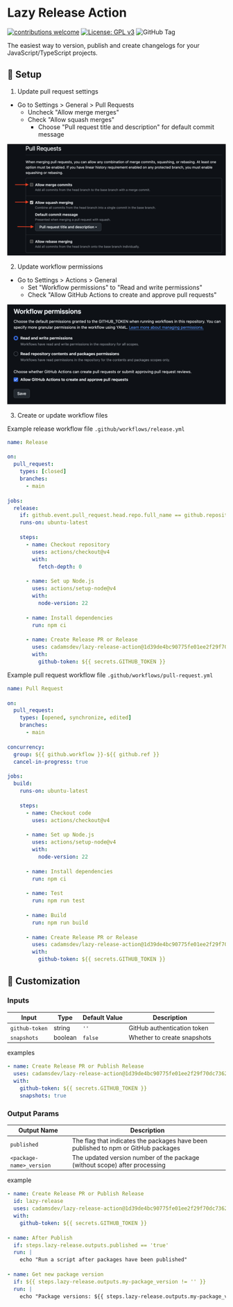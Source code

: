 # Lazy Release Action

[![contributions welcome](https://img.shields.io/badge/contributions-welcome-brightgreen.svg?style=flat)](https://github.com/cadamsdev/lazy-release-action/issues) [![License: GPL v3](https://img.shields.io/badge/License-GPLv3-blue.svg)](https://www.gnu.org/licenses/gpl-3.0) ![GitHub Tag](https://img.shields.io/github/v/tag/cadamsdev/lazy-release-action)

The easiest way to version, publish and create changelogs for your JavaScript/TypeScript projects.

## 📝 Setup

1. Update pull request settings

- Go to Settings > General > Pull Requests
  - Uncheck "Allow merge merges"
  - Check "Allow squash merges"
    - Choose "Pull request title and description" for default commit message

![PR Settings](/media/pr-settings.png)

2. Update workflow permissions

- Go to Settings > Actions > General
  - Set "Workflow permissions" to "Read and write permissions"
  - Check "Allow GitHub Actions to create and approve pull requests"

![Workflow Permissions](/media/workflow-permissions.png)

3. Create or update workflow files

Example release workflow file
`.github/workflows/release.yml`

```yml
name: Release

on:
  pull_request:
    types: [closed]
    branches:
      - main

jobs:
  release:
    if: github.event.pull_request.head.repo.full_name == github.repository && github.event.pull_request.merged == true
    runs-on: ubuntu-latest

    steps:
      - name: Checkout repository
        uses: actions/checkout@v4
        with:
          fetch-depth: 0

      - name: Set up Node.js
        uses: actions/setup-node@v4
        with:
          node-version: 22

      - name: Install dependencies
        run: npm ci

      - name: Create Release PR or Release
        uses: cadamsdev/lazy-release-action@1d39de4bc90775fe01ee2f29f70dc7362eacf0fa # v0.1.0
        with:
          github-token: ${{ secrets.GITHUB_TOKEN }}
```

Example pull request workflow file
`.github/workflows/pull-request.yml`

```yml
name: Pull Request

on:
  pull_request:
    types: [opened, synchronize, edited]
    branches:
      - main

concurrency:
  group: ${{ github.workflow }}-${{ github.ref }}
  cancel-in-progress: true

jobs:
  build:
    runs-on: ubuntu-latest

    steps:
      - name: Checkout code
        uses: actions/checkout@v4

      - name: Set up Node.js
        uses: actions/setup-node@v4
        with:
          node-version: 22

      - name: Install dependencies
        run: npm ci

      - name: Test
        run: npm run test

      - name: Build
        run: npm run build

      - name: Create Release PR or Release
        uses: cadamsdev/lazy-release-action@1d39de4bc90775fe01ee2f29f70dc7362eacf0fa # v0.1.0
        with:
          github-token: ${{ secrets.GITHUB_TOKEN }}
```

## 🔧 Customization

### Inputs

| Input          | Type    | Default Value | Description                 |
| -------------- | ------- | ------------- | --------------------------- |
| `github-token` | string  | `''`          | GitHub authentication token |
| `snapshots`    | boolean | `false`       | Whether to create snapshots |

examples

```yaml
- name: Create Release PR or Publish Release
  uses: cadamsdev/lazy-release-action@1d39de4bc90775fe01ee2f29f70dc7362eacf0fa # v0.1.0
  with:
    github-token: ${{ secrets.GITHUB_TOKEN }}
    snapshots: true
```

### Output Params

| Output Name              | Description                                                                        |
| ------------------------ | ---------------------------------------------------------------------------------- |
| `published`              | The flag that indicates the packages have been published to npm or GitHub packages |
| `<package-name>_version` | The updated version number of the package (without scope) after processing         |

example

```yaml
- name: Create Release PR or Publish Release
  id: lazy-release
  uses: cadamsdev/lazy-release-action@1d39de4bc90775fe01ee2f29f70dc7362eacf0fa # v0.1.0
  with:
    github-token: ${{ secrets.GITHUB_TOKEN }}

- name: After Publish
  if: steps.lazy-release.outputs.published == 'true'
  run: |
    echo "Run a script after packages have been published"

- name: Get new package version
  if: ${{ steps.lazy-release.outputs.my-package_version != '' }}
  run: |
    echo "Package versions: ${{ steps.lazy-release.outputs.my-package_version }}"
```
